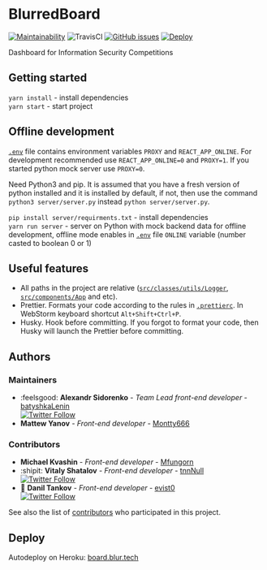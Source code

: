 # BlurredBoard

[![Maintainability](https://api.codeclimate.com/v1/badges/becf8ff87f6653e3eb80/maintainability)](https://codeclimate.com/github/blurtech/blurred-board/maintainability) ![TravisCI](https://travis-ci.com/blurtech/blurred-board.svg?branch=master) [![GitHub issues](https://img.shields.io/github/issues/blurtech/blurred-board.svg)](https://github.com/blurtech/blurred-board/issues) [![Deploy](https://www.herokucdn.com/deploy/button.svg)](https://heroku.com/deploy?template=https://github.com/blurtech/blurred-board)

Dashboard for Information Security Competitions

## Getting started

`yarn install` - install dependencies  
`yarn start` - start project

## Offline development

[`.env`](.env) file contains environment variables `PROXY` and `REACT_APP_ONLINE`. For development recommended use `REACT_APP_ONLINE=0` and `PROXY=1`. If you started python mock server use `PROXY=0`.

Need Python3 and pip. It is assumed that you have a fresh version of python installed and it is installed by default, if not, then use the command `python3 server/server.py` instead `python server/server.py`.

`pip install server/requirments.txt` - install dependencies  
`yarn run server` - server on Python with mock backend data for offline development, offline mode enables in [`.env`](.env) file `ONLINE` variable (number casted to boolean 0 or 1)

## Useful features

- All paths in the project are relative ([`src/classes/utils/Logger`](src/classes/utils/Logger.ts), [`src/components/App`](src/components/App.tsx) and etc).
- Prettier. Formats your code according to the rules in [`.prettierc`](.prettierrc). In WebStorm keyboard shortcut `Alt+Shift+Ctrl+P`.
- Husky. Hook before committing. If you forgot to format your code, then Husky will launch the Prettier before committing.

## Authors

### Maintainers  
- :feelsgood: **Alexandr Sidorenko** - _Team Lead front-end developer_ - [batyshkaLenin](https://github.com/batyshkaLenin)  
  [![Twitter Follow](https://img.shields.io/twitter/follow/batyshkaLenin.svg?style=social&label=Follow)](https://twitter.com/batyshkaLenin)
- **Mattew Yanov** - _Front-end developer_ - [Montty666](https://github.com/Montty666)  
### Contributors
- **Michael Kvashin** - _Front-end developer_ - [Mfungorn](https://github.com/Mfungorn)  
- :shipit: **Vitaly Shatalov** - _Front-end developer_ - [tnnNull](https://github.com/tnnNull)  
  [![Twitter Follow](https://img.shields.io/twitter/follow/thevetka.svg?style=social&label=Follow)](https://twitter.com/thevetka)
- :penguin: **Danil Tankov** - _Front-end developer_ - [evist0](https://github.com/evist0)  
  [![Twitter Follow](https://img.shields.io/twitter/follow/danushaperdusha.svg?style=social&label=Follow)](https://twitter.com/danushaperdusha)

See also the list of [contributors](https://github.com/blurtech/blurred-board/contributors) who participated in this project.

## Deploy

Autodeploy on Heroku: [board.blur.tech](http://board.blur.tech)
